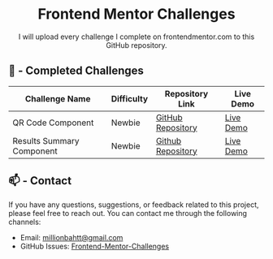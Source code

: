 <h1 align="center">Frontend Mentor Challenges</h1>
<p align="center">I will upload every challenge I complete on frontendmentor.com to this GitHub repository.</p>

## 📃 - Completed Challenges

<div>
    <table>
        <thead>
            <tr>
                <th>Challenge Name</th>
                <th>Difficulty</th>
                <th>Repository Link</th>
                <th>Live Demo</th>
            </tr>
        </thead>
        <tbody>
            <tr>
                <td>QR Code Component</td>
                <td>Newbie</td>
                <td><a href="https://github.com/millionbaht/frontend-mentor-challenges/tree/main/qr-code-component/">GitHub Repository</a></td>
                <td><a href="https://millionbaht.github.io/frontend-mentor-challenges/qr-code-component/">Live Demo</a></td>
            </tr>
            <tr>
                <td>Results Summary Component</td>
                <td>Newbie</td>
                <td><a href="https://github.com/millionbaht/frontend-mentor-challenges/tree/main/results-summary-component/">Github Repository</a></td>
                <td><a href="https://millionbaht.github.io/frontend-mentor-challenges/results-summary-component/">Live Demo</a></td>
            </tr>
        </tbody>
    </table>
</div>

## 📫 - Contact
If you have any questions, suggestions, or feedback related to this project, please feel free to reach out. You can contact me through the following channels:

- Email: [millionbahtt@gmail.com](mailto:millionbahtt@gmail.com)
- GitHub Issues: [Frontend-Mentor-Challenges](https://github.com/millionbaht/frontend-mentor-challenges/issues)
